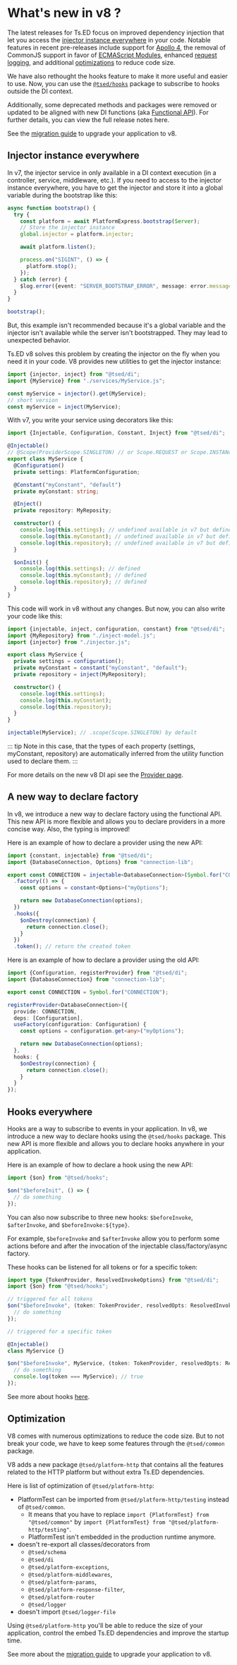 # What's new in v8 ?

The latest releases for Ts.ED focus on improved dependency injection that let you access the
[injector instance everywhere](#injector-instance-everywhere) in your code. Notable features in recent pre-releases
include support for [Apollo 4](/tutorials/graphql.html#apollo), the removal of CommonJS support in favor of
[ECMAScript Modules](/introduction/migrate-from-v7#switch-your-code-base-on-esm), enhanced [request logging](/introduction/migrate-from-v7#request-logger-doesn-t-work), and additional [optimizations](/introduction/migrate-from-v7#optimization)
to reduce code size.

We have also rethought the hooks feature to make it more useful and easier to use.
Now, you can use the [`@tsed/hooks`](/docs/hooks) package to subscribe to hooks outside the DI context.

Additionally, some deprecated methods and packages were removed or updated to be aligned with new DI functions (aka [Functional API](/docs/providers.md)).
For further details, you can view the full release notes here.

See the [migration guide](/introduction/migrate-from-v7) to upgrade your application to v8.

## Injector instance everywhere

In v7, the injector service in only available in a DI context execution (in a controller, service, middleware, etc.).
If you need to access to the injector instance everywhere, you have to get the injector and store it into a global
variable during the bootstrap like this:

```ts
async function bootstrap() {
  try {
    const platform = await PlatformExpress.bootstrap(Server);
    // Store the injector instance
    global.injector = platform.injector;

    await platform.listen();

    process.on("SIGINT", () => {
      platform.stop();
    });
  } catch (error) {
    $log.error({event: "SERVER_BOOTSTRAP_ERROR", message: error.message, stack: error.stack});
  }
}

bootstrap();
```

But, this example isn't recommended because it's a global variable and the injector isn't available while the server
isn't bootstrapped. They may lead to unexpected behavior.

Ts.ED v8 solves this problem by creating the injector on the fly when you need it in your code. V8 provides new
utilities to get the injector instance:

```ts
import {injector, inject} from "@tsed/di";
import {MyService} from "./services/MyService.js";

const myService = injector().get(MyService);
// short version
const myService = inject(MyService);
```

With v7, you write your service using decorators like this:

```ts
import {Injectable, Configuration, Constant, Inject} from "@tsed/di";

@Injectable()
// @Scope(ProviderScope.SINGLETON) // or Scope.REQUEST or Scope.INSTANcE
export class MyService {
  @Configuration()
  private settings: PlatformConfiguration;

  @Constant("myConstant", "default")
  private myConstant: string;

  @Inject()
  private repository: MyReposity;

  constructor() {
    console.log(this.settings); // undefined available in v7 but defined in v8
    console.log(this.myConstant); // undefined available in v7 but defined in v8
    console.log(this.repository); // undefined available in v7 but defined in v8
  }

  $onInit() {
    console.log(this.settings); // defined
    console.log(this.myConstant); // defined
    console.log(this.repository); // defined
  }
}
```

This code will work in v8 without any changes. But now, you can also write your code like this:

```ts
import {injectable, inject, configuration, constant} from "@tsed/di";
import {MyRepository} from "./inject-model.js";
import {injector} from "./injector.js";

export class MyService {
  private settings = configuration();
  private myConstant = constant("myConstant", "default");
  private repository = inject(MyRepository);

  constructor() {
    console.log(this.settings);
    console.log(this.myConstant);
    console.log(this.repository);
  }
}

injectable(MyService); // .scope(Scope.SINGLETON) by default
```

::: tip
Note in this case, that the types of each property (settings, myConstant, repository) are automatically inferred from
the utility function used to declare them.
:::

For more details on the new v8 DI api see the [Provider page](/docs/providers).

## A new way to declare factory

In v8, we introduce a new way to declare factory using the functional API. This new API is more flexible and allows
you to declare providers in a more concise way. Also, the typing is improved!

Here is an example of how to declare a provider using the new API:

```ts
import {constant, injectable} from "@tsed/di";
import {DatabaseConnection, Options} from "connection-lib";

export const CONNECTION = injectable<DatabaseConnection>(Symbol.for("CONNECTION"))
  .factory(() => {
    const options = constant<Options>("myOptions");

    return new DatabaseConnection(options);
  })
  .hooks({
    $onDestroy(connection) {
      return connection.close();
    }
  })
  .token(); // return the created token
```

Here is an example of how to declare a provider using the old API:

```ts
import {Configuration, registerProvider} from "@tsed/di";
import {DatabaseConnection} from "connection-lib";

export const CONNECTION = Symbol.for("CONNECTION");

registerProvider<DatabaseConnection>({
  provide: CONNECTION,
  deps: [Configuration],
  useFactory(configuration: Configuration) {
    const options = configuration.get<any>("myOptions");

    return new DatabaseConnection(options);
  },
  hooks: {
    $onDestroy(connection) {
      return connection.close();
    }
  }
});
```

## Hooks everywhere

Hooks are a way to subscribe to events in your application. In v8, we introduce a new way to declare hooks using the
`@tsed/hooks` package. This new API is more flexible and allows you to declare hooks anywhere in your application.

Here is an example of how to declare a hook using the new API:

```ts
import {$on} from "@tsed/hooks";

$on("$beforeInit", () => {
  // do something
});
```

You can also now subscribe to three new hooks: `$beforeInvoke`, `$afterInvoke`, and `$beforeInvoke:${type}`.

For example, `$beforeInvoke` and `$afterInvoke` allow you to perform some actions before and after the invocation of the injectable class/factory/async factory.

These hooks can be listened for all tokens or for a specific token:

```typescript
import type {TokenProvider, ResolvedInvokeOptions} from "@tsed/di";
import {$on} from "@tsed/hooks";

// triggered for all tokens
$on("$beforeInvoke", (token: TokenProvider, resolvedOpts: ResolvedInvokeOptions) => {
  // do something
});

// triggered for a specific token

@Injectable()
class MyService {}

$on("$beforeInvoke", MyService, (token: TokenProvider, resolvedOpts: ResolvedInvokeOptions) => {
  // do something
  console.log(token === MyService); // true
});
```

See more about hooks [here](/docs/hooks).

## Optimization

V8 comes with numerous optimizations to reduce the code size.
But to not break your code, we have to keep some features through the `@tsed/common` package.

V8 adds a new package `@tsed/platform-http` that contains all the features related to the HTTP platform but without extra Ts.ED dependencies.

Here is list of optimization of `@tsed/platform-http`:

- PlatformTest can be imported from `@tsed/platform-http/testing` instead of `@tsed/common`.
  - It means that you have to replace `import {PlatformTest} from "@tsed/common"` by `import {PlatformTest} from "@tsed/platform-http/testing"`.
  - PlatformTest isn't embedded in the production runtime anymore.
- doesn't re-export all classes/decorators from
  - `@tsed/schema`
  - `@tsed/di`
  - `@tsed/platform-exceptions`,
  - `@tsed/platform-middlewares`,
  - `@tsed/platform-params`,
  - `@tsed/platform-response-filter`,
  - `@tsed/platform-router`
  - `@tsed/logger`
- doesn't import `@tsed/logger-file`

Using `@tsed/platform-http` you'll be able to reduce the size of your application, control the embed Ts.ED dependencies and improve the startup time.

See more about the [migration guide](/introduction/migrate-from-v7#optimization) to upgrade your application to v8.
